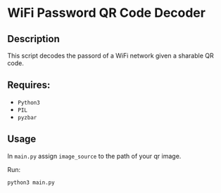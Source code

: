 # WiFi Password QR Code Decoder

## Description

This script decodes the passord of a WiFi network given a sharable QR code.

## Requires: 

- `Python3`
- `PIL`
- `pyzbar`

## Usage

In `main.py` assign `image_source` to the path of your qr image.

Run:

```python
python3 main.py
```
